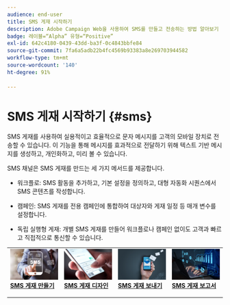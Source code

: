 ```yaml
---
audience: end-user
title: SMS 게재 시작하기
description: Adobe Campaign Web을 사용하여 SMS를 만들고 전송하는 방법 알아보기
badge: 레이블=“Alpha” 유형=“Positive”
exl-id: 642c4180-0439-43dd-ba3f-0c4843bbfe84
source-git-commit: 7fa6a5adb22b4fc4569b93383a8e269703944582
workflow-type: tm+mt
source-wordcount: '140'
ht-degree: 91%

---
```


# SMS 게재 시작하기 {#sms}

SMS 게재를 사용하여 실용적이고 효율적으로 문자 메시지를 고객의 모바일 장치로 전송할 수 있습니다. 이 기능을 통해 메시지를 효과적으로 전달하기 위해 텍스트 기반 메시지를 생성하고, 개인화하고, 미리 볼 수 있습니다.

SMS 채널은 SMS 게재를 만드는 세 가지 메서드를 제공합니다.

* 워크플로: SMS 활동을 추가하고, 기본 설정을 정의하고, 대형 자동화 시퀀스에서 SMS 콘텐츠를 작성합니다.

* 캠페인: SMS 게재를 전용 캠페인에 통합하여 대상자와 게재 일정 등 매개 변수를 설정합니다.

* 독립 실행형 게재: 개별 SMS 게재를 만들어 워크플로나 캠페인 없이도 고객과 빠르고 직접적으로 통신할 수 있습니다.

<table style="table-layout:fixed"><tr style="border: 0;">
<td>
<a href="create-sms.md">
<img alt="리드" src="assets/do-not-localize/create_sms.png">
</a>
<div><a href="create-sms.md"><strong>SMS 게재 만들기 </strong>
</div>
<p>
</td>
<td>
<a href="content-sms.md">
<img alt="저빈도" src="assets/do-not-localize/design_sms.png">
</a>
<div>
<a href="content-sms.md"><strong>SMS 게재 디자인<strong></strong></a>
</div>
<p></td>
<td>
<a href="send-sms.md">
<img alt="유효성 검사" src="assets/do-not-localize/send_sms.png">
</a>
<div>
<a href="send-sms.md"><strong>SMS 게재 보내기</strong></a>
</div>
<p>
</td>
<td>
<a href="send-sms.md">
<img alt="유효성 검사" src="assets/do-not-localize/report_sms.jpeg">
</a>
<div>
<a href="send-sms.md"><strong>SMS 게재 보고서</strong></a>
</div>
<p>
</td>
</tr></table>
